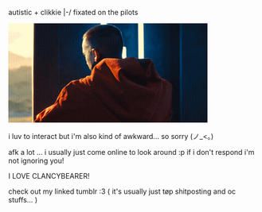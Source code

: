
<p align="center">
  
autistic + clikkie |-/ fixated on the pilots

  <img src="https://github.com/333vignette/333vignette/raw/main/ezgif-5142f457c3da78-ezgif.com-optimize.gif" alt="bishop clancy" width="400"/>

i luv to interact but i'm also kind of awkward... so sorry (ノ_<。)

afk a lot ... i usually just come online to look around :p if i don't respond i'm not ignoring you!

I LOVE CLANCYBEARER!

check out my linked tumblr :3 
( it's usually just tøp shitposting and oc stuffs... )

</p>
